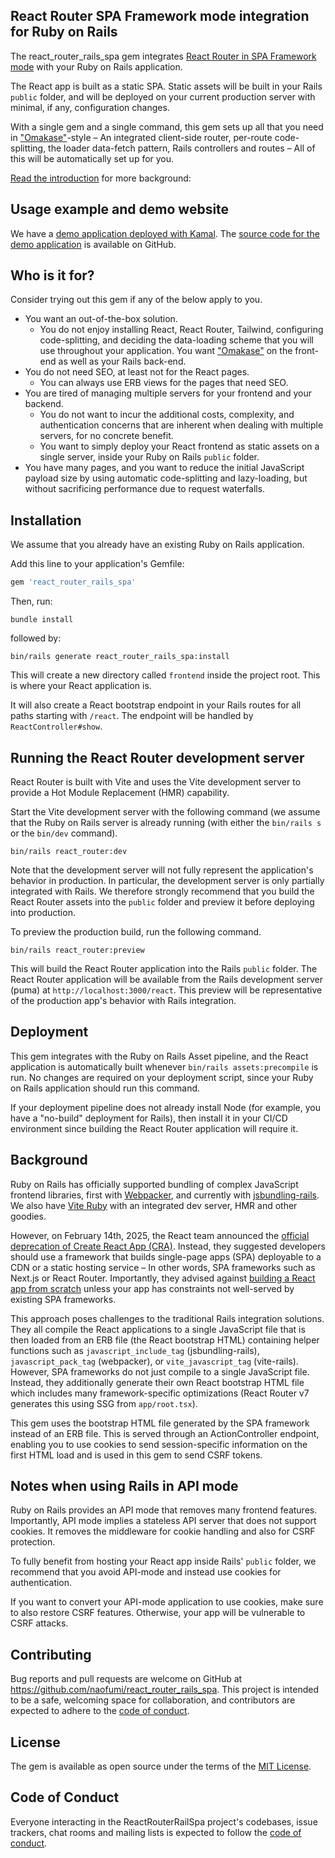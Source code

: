 ## React Router SPA Framework mode integration for Ruby on Rails

The react_router_rails_spa gem integrates [React Router in SPA Framework mode](https://reactrouter.com/how-to/spa) with your Ruby on Rails application.

The React app is built as a static SPA.
Static assets will be built in your Rails `public` folder,
and will be deployed on your current production server with minimal, if any, configuration changes.

With a single gem and a single command,
this gem sets up all that you need in  ["Omakase"](https://dhh.dk/2012/rails-is-omakase.html)-style – An integrated client-side router,
per-route code-splitting, the loader data-fetch pattern, Rails controllers and routes –
All of this will be automatically set up for you.  

[Read the introduction](https://github.com/naofumi/react_router_rails_spa/blob/main/documents/introduction.md) for more background: 

## Usage example and demo website

We have a [demo application deployed with Kamal](https://rrrails.castle104.com/).
The [source code for the demo application](https://github.com/naofumi/react-router-vite-rails) is available on GitHub.

## Who is it for?

Consider trying out this gem if any of the below apply to you.

- You want an out-of-the-box solution. 
  - You do not enjoy installing React, React Router, Tailwind, configuring code-splitting, and deciding the data-loading scheme that you will use throughout your application. You want ["Omakase"](https://dhh.dk/2012/rails-is-omakase.html) on the front-end as well as your Rails back-end. 
- You do not need SEO, at least not for the React pages.
  - You can always use ERB views for the pages that need SEO.
- You are tired of managing multiple servers for your frontend and your backend.
  - You do not want to incur the additional costs, complexity, and authentication concerns that are inherent when dealing with multiple servers, for no concrete benefit.
  - You want to simply deploy your React frontend as static assets on a single server, inside your Ruby on Rails `public` folder.
- You have many pages, and you want to reduce the initial JavaScript payload size by using automatic code-splitting and lazy-loading, but without sacrificing performance due to request waterfalls.

## Installation

We assume that you already have an existing Ruby on Rails application.

Add this line to your application's Gemfile:

```ruby
gem 'react_router_rails_spa'
```

Then, run:

```shell
bundle install
```

followed by:

```shell
bin/rails generate react_router_rails_spa:install
```

This will create a new directory called `frontend` inside the project root.
This is where your React application is.

It will also create a React bootstrap endpoint in your Rails routes for all paths starting with `/react`.
The endpoint will be handled by `ReactController#show`.

## Running the React Router development server

React Router is built with Vite and uses the Vite development server to provide a Hot Module Replacement (HMR) capability.

Start the Vite development server with the following command
(we assume that the Ruby on Rails server is already running (with either the `bin/rails s` or the `bin/dev` command).

```shell
bin/rails react_router:dev
```

Note that the development server will not fully represent the application's behavior in production.
In particular, the development server is only partially integrated with Rails.
We therefore strongly recommend that you build the React Router assets into the `public` folder and preview it before deploying into production.

To preview the production build, run the following command.
```shell
bin/rails react_router:preview
```

This will build the React Router application into the Rails `public` folder.
The React Router application will be available from the Rails development server
(puma) at `http://localhost:3000/react`.
This preview will be representative of the production app's behavior with Rails integration.

## Deployment

This gem integrates with the Ruby on Rails Asset pipeline, and the React application is automatically built whenever `bin/rails assets:precompile` is run.
No changes are required on your deployment script, since your Ruby on Rails application should run this command.

If your deployment pipeline does not already install Node (for example, you have a "no-build" deployment for Rails),
then install it in your CI/CD environment since building the React Router application will require it. 

## Background

Ruby on Rails has officially supported bundling of complex JavaScript frontend libraries,
first with [Webpacker](https://github.com/rails/webpacker),
and currently with [jsbundling-rails](https://github.com/rails/jsbundling-rails).
We also have [Vite Ruby](https://github.com/ElMassimo/vite_ruby) with an integrated dev server, HMR and other goodies.

However, on February 14th, 2025,
the React team announced the [official deprecation of Create React App (CRA)](https://react.dev/blog/2025/02/14/sunsetting-create-react-app).
Instead, they suggested developers should use a framework that builds single-page apps
(SPA) deployable to a CDN or a static hosting service –
In other words, SPA frameworks such as Next.js or React Router.
Importantly,
they advised
against [building a React app from scratch](https://react.dev/learn/build-a-react-app-from-scratch)
unless your app has constraints not well-served by existing SPA frameworks.

This approach poses challenges to the traditional Rails integration solutions.
They all compile the React applications to a single JavaScript file
that is then loaded from an ERB file (the React bootstrap HTML) containing helper functions such as
`javascript_include_tag` (jsbundling-rails), `javascript_pack_tag` (webpacker), or `vite_javascript_tag` (vite-rails).
However, SPA frameworks do not just compile to a single JavaScript file.
Instead,
they additionally generate their own React bootstrap HTML file which includes many framework-specific optimizations
(React Router v7 generates this using SSG from `app/root.tsx`).

This gem uses the bootstrap HTML file
generated by the SPA framework instead of an ERB file.
This is served through an ActionController endpoint,
enabling you to use cookies to send session-specific information on the first HTML load
and is used in this gem to send CSRF tokens.

## Notes when using Rails in API mode

Ruby on Rails provides an API mode that removes many frontend features.
Importantly, API mode implies a stateless API server that does not support cookies.
It removes the middleware for cookie handling and also for CSRF protection.

To fully benefit from hosting your React app inside Rails' `public` folder, we recommend that you avoid API-mode and instead use cookies for authentication.

If you want to convert your API-mode application to use cookies, make sure to also restore CSRF features.
Otherwise, your app will be vulnerable to CSRF attacks.

## Contributing

Bug reports and pull requests are welcome on GitHub at https://github.com/naofumi/react_router_rails_spa. This project is intended to be a safe, welcoming space for collaboration, and contributors are expected to adhere to the [code of conduct](https://github.com/naofumi/react_router_rails_spa/blob/main/CODE_OF_CONDUCT.md).

## License

The gem is available as open source under the terms of the [MIT License](https://opensource.org/licenses/MIT).

## Code of Conduct

Everyone interacting in the ReactRouterRailSpa project's codebases, issue trackers, chat rooms and mailing lists is expected to follow the [code of conduct](https://github.com/naofumi/react_router_rails_spa/blob/main/CODE_OF_CONDUCT.md).
